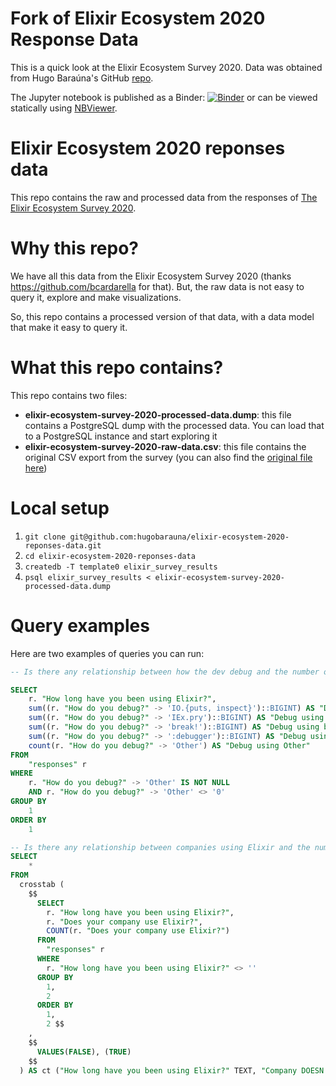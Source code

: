 # Fork of Elixir Ecosystem 2020 Response Data
This is a quick look at the Elixir Ecosystem Survey 2020. Data was obtained from Hugo Baraúna's GitHub [repo](https://github.com/hugobarauna/elixir-ecosystem-2020-reponses-data).

The Jupyter notebook is published as a Binder: [![Binder](https://mybinder.org/badge_logo.svg)](https://mybinder.org/v2/gh/dgreiss/elixir-ecosystem-2020-reponses-data/HEAD?filepath=notebook%2F) or can be viewed statically using [NBViewer](https://nbviewer.jupyter.org/github/dgreiss/elixir-ecosystem-2020-reponses-data/blob/main/notebook/Elixir%20Ecosystem%20Survey%202020%20Notebook.ipynb).

# Elixir Ecosystem 2020 reponses data
This repo contains the raw and processed data from the responses of [The Elixir Ecosystem Survey 2020](https://elixirsurvey.typeform.com/report/yYmJv1/OcCCilUmDn8lBpgP).

# Why this repo?
We have all this data from the Elixir Ecosystem Survey 2020 (thanks https://github.com/bcardarella for that). But, the raw data is not easy to query it, explore and make visualizations.

So, this repo contains a processed version of that data, with a data model that make it easy to query it.

# What this repo contains?

This repo contains two files:

- **elixir-ecosystem-survey-2020-processed-data.dump**: this file contains a PostgreSQL dump with the processed data. You can load that to a PostgreSQL instance and start exploring it
- **elixir-ecosystem-survey-2020-raw-data.csv**: this file contains the original CSV export from the survey (you can also find the [original file here](https://drive.google.com/file/d/1iddghuuob9_e9CFm05VnHjlELiwgnQqz/view))

# Local setup

1. `git clone git@github.com:hugobarauna/elixir-ecosystem-2020-reponses-data.git`
1. `cd elixir-ecosystem-2020-reponses-data`
1. `createdb -T template0 elixir_survey_results`
1. `psql elixir_survey_results < elixir-ecosystem-survey-2020-processed-data.dump`

# Query examples

Here are two examples of queries you can run:

```sql
-- Is there any relationship between how the dev debug and the number of years using elixir?

SELECT
	r. "How long have you been using Elixir?",
	sum((r. "How do you debug?" -> 'IO.{puts, inspect}')::BIGINT) AS "Debug using IO.{puts, inspect}",
	sum((r. "How do you debug?" -> 'IEx.pry')::BIGINT) AS "Debug using IEx.pry",
	sum((r. "How do you debug?" -> 'break!')::BIGINT) AS "Debug using break!",
	sum((r. "How do you debug?" -> ':debugger')::BIGINT) AS "Debug using :debugger",
	count(r. "How do you debug?" -> 'Other') AS "Debug using Other"
FROM
	"responses" r
WHERE
	r. "How do you debug?" -> 'Other' IS NOT NULL
	AND r. "How do you debug?" -> 'Other' <> '0'
GROUP BY
	1
ORDER BY
	1
```

```sql
-- Is there any relationship between companies using Elixir and the number of years the person uses Elixir?
SELECT
	*
FROM
  crosstab (
    $$
      SELECT
        r. "How long have you been using Elixir?",
        r. "Does your company use Elixir?",
        COUNT(r. "Does your company use Elixir?")
      FROM
        "responses" r
      WHERE
        r. "How long have you been using Elixir?" <> ''
      GROUP BY
        1,
        2
      ORDER BY
        1,
        2 $$
    ,
    $$
      VALUES(FALSE), (TRUE)
    $$
  ) AS ct ("How long have you been using Elixir?" TEXT, "Company DOESN't use Elixir" BIGINT, "Company USES Elixir" BIGINT)
```

